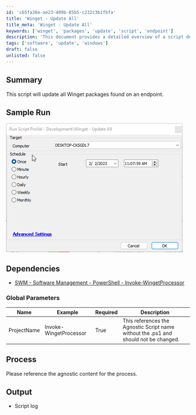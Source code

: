 ```yaml
---
id: 'c65fa38e-ae23-409b-85b5-c232c3b1fbfa'
title: 'Winget - Update All'
title_meta: 'Winget - Update All'
keywords: ['winget', 'packages', 'update', 'script', 'endpoint']
description: 'This document provides a detailed overview of a script designed to update all Winget packages found on an endpoint. It includes sample runs, dependencies, global parameters, and output information.'
tags: ['software', 'update', 'windows']
draft: false
unlisted: false
---
```


## Summary

This script will update all Winget packages found on an endpoint.

## Sample Run

![Sample Run](../../../static/img/Winget---Update-All/image_1.png)

## Dependencies

- [SWM - Software Management - PowerShell - Invoke-WingetProcessor](<../../powershell/Invoke-WingetProcessor.md>)

### Global Parameters

| Name          | Example                   | Required | Description                                                                                     |
|---------------|---------------------------|----------|-------------------------------------------------------------------------------------------------|
| ProjectName   | Invoke-WingetProcessor    | True     | This references the Agnostic Script name without the .ps1 and should not be changed.           |

## Process

Please reference the agnostic content for the process.

## Output

- Script log



